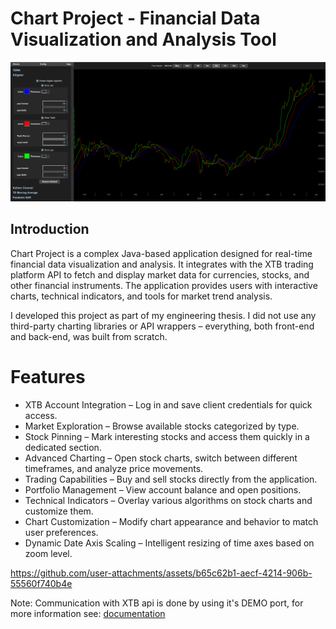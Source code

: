 # Chart Project - Financial Data Visualization and Analysis Tool
![](image.png)

## Introduction
Chart Project is a complex Java-based application designed for real-time financial data visualization and analysis.
It integrates with the XTB trading platform API to fetch and display market data for currencies, stocks, and other financial instruments.
The application provides users with interactive charts, technical indicators, and tools for market trend analysis.

I developed this project as part of my engineering thesis.
I did not use any third-party charting libraries or API wrappers – everything, both front-end and back-end, was built from scratch.

# Features
- XTB Account Integration – Log in and save client credentials for quick access.
- Market Exploration – Browse available stocks categorized by type.
- Stock Pinning – Mark interesting stocks and access them quickly in a dedicated section.
- Advanced Charting – Open stock charts, switch between different timeframes, and analyze price movements.
- Trading Capabilities – Buy and sell stocks directly from the application.
- Portfolio Management – View account balance and open positions.
- Technical Indicators – Overlay various algorithms on stock charts and customize them.
- Chart Customization – Modify chart appearance and behavior to match user preferences.
- Dynamic Date Axis Scaling – Intelligent resizing of time axes based on zoom level.

https://github.com/user-attachments/assets/b65c62b1-aecf-4214-906b-55560f740b4e


Note: Communication with XTB api is done by using it's DEMO port, for more information see: [documentation](http://developers.xstore.pro/documentation/)
